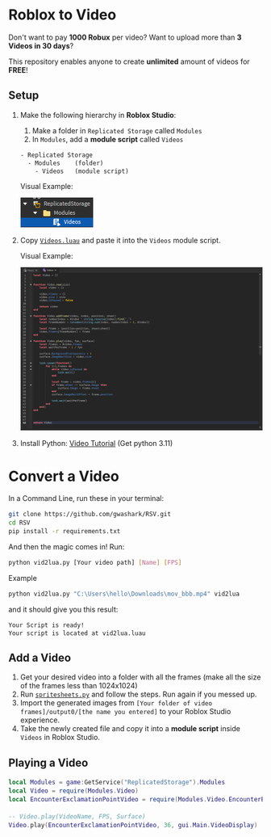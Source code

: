 # Roblox to Video
Don't want to pay **1000 Robux** per video? Want to upload more than **3 Videos in 30 days**? 

This repository enables anyone to create **unlimited** amount of videos for **FREE**!

## Setup

1. Make the following hierarchy in **Roblox Studio**:
    1. Make a folder in `Replicated Storage` called `Modules`
    2. In `Modules`, add a **module script** called `Videos`
    ```
    - Replicated Storage
      - Modules    (folder)
        - Videos   (module script)
    ```

    Visual Example:

    ![Alt text](READMEAssets/Setup.png)

2. Copy [`Videos.luau`](https://github.com/Py-mon/Free-Roblox-Studio-Video/blob/main/Videos.luau) and paste it into the `Videos` module script.

    Visual Example:

    ![Alt text](READMEASSETS/ModuleScript.png)

3. Install Python: [Video Tutorial](https://m.youtube.com/watch?v=8cAEH1i_5s0&pp=ygUII2plbm5qaWU%3D) (Get python 3.11)

# Convert a Video
In a Command Line, run these in your terminal:
```bash
git clone https://github.com/gwashark/RSV.git
cd RSV
pip install -r requirements.txt
```

And then the magic comes in! Run:
```bash
python vid2lua.py [Your video path] [Name] [FPS]
```

Example
```bash
python vid2lua.py "C:\Users\hello\Downloads\mov_bbb.mp4" vid2lua
```

and it should give you this result:
```
Your Script is ready!
Your script is located at vid2lua.luau
```

## Add a Video
1. Get your desired video into a folder with all the frames (make all the size of the frames less than 1024x1024)
2. Run [`spritesheets.py`](https://github.com/Py-mon/Free-Roblox-Studio-Video/blob/main/spritesheet.py) and follow the steps. Run again if you messed up.
3. Import the generated images from `[Your folder of video frames]/output0/[the name you entered]` to your Roblox Studio experience.
4. Take the newly created file and copy it into a **module script** inside `Videos` in Roblox Studio.

## Playing a Video

```lua
local Modules = game:GetService("ReplicatedStorage").Modules
local Video = require(Modules.Video)
local EncounterExclamationPointVideo = require(Modules.Video.EncounterExclamationPoint).new()  -- dont forget .new()

-- Video.play(VideoName, FPS, Surface)
Video.play(EncounterExclamationPointVideo, 36, gui.Main.VideoDisplay)  -- Change gui.Main.VideoDisplay to any surface you want
```
